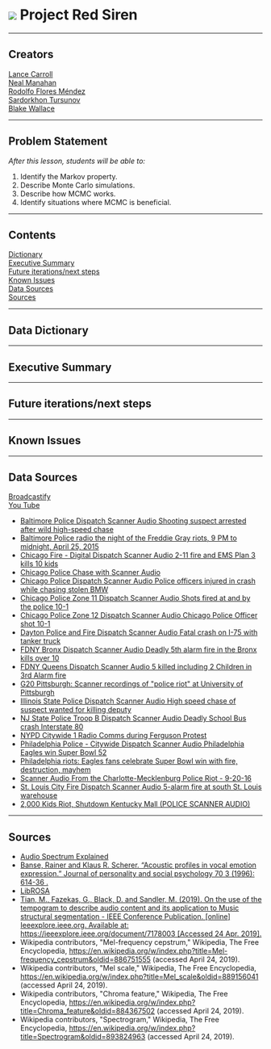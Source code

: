 # ![](https://github.com/project-red-siren-dsi-chi-cc7/wip) Project Red Siren

---

## Creators

[Lance Carroll](https://www.linkedin.com/in/lance-carroll/)  
[Neal Manahan](https://www.linkedin.com/in/neal-manahan/)  
[Rodolfo Flores Méndez](https://www.linkedin.com/in/rodolfo-flores-mendez/)  
[Sardorkhon Tursunov](https://www.linkedin.com/in/sardorkhont/)  
[Blake Wallace](https://www.linkedin.com/in/blake-wallace)  

---

## Problem Statement

*After this lesson, students will be able to:*

1. Identify the Markov property.
2. Describe Monte Carlo simulations.
3. Describe how MCMC works.
4. Identify situations where MCMC is beneficial.

---

## Contents
[Dictionary](#dictionary)  
[Executive Summary](#executive-summary)  
[Future iterations/next steps](#next-steps)  
[Known Issues](#known-issues)  
[Data Sources](#data-sources)  
[Sources](#sources)

---

<a id='data-dictionary'></a>

## Data Dictionary

---

<a id='executive-summary'></a>

## Executive Summary

---

<a id='next-steps'></a>

## Future iterations/next steps

---

<a id='known-issues'></a>

## Known Issues

---

<a id='data-sources'></a>

## Data Sources

 [Broadcastify](http://www.broadcastify.com/)  
 [You Tube](https://www.youtube.com/)  
- [Baltimore Police Dispatch Scanner Audio Shooting suspect arrested after wild high-speed chase](https://www.youtube.com/watch?v=fw8i4wQRoM8&t=62s)
- [Baltimore Police radio the night of the Freddie Gray riots, 9 PM to midnight, April 25, 2015](https://www.youtube.com/watch?v=5GwW7N73Hqo)
- [Chicago Fire - Digital Dispatch Scanner Audio 2-11 fire and EMS Plan 3 kills 10 kids](https://www.youtube.com/watch?v=7bf2sPR7Gqo&t=111s)
- [Chicago Police Chase with Scanner Audio](https://www.youtube.com/watch?v=rznw_VMnXnE&t=112s)
- [Chicago Police Dispatch Scanner Audio Police officers injured in crash while chasing stolen BMW](https://www.youtube.com/watch?v=a5SGC2N4QLU)
- [Chicago Police Zone 11 Dispatch Scanner Audio Shots fired at and by the police 10-1](https://www.youtube.com/watch?v=Ftw3AxiMl2w&t=61s)
- [Chicago Police Zone 12 Dispatch Scanner Audio Chicago Police Officer shot 10-1](https://www.youtube.com/watch?v=8IQ3bYUylns&t=46s)
- [Dayton Police and Fire Dispatch Scanner Audio Fatal crash on I-75 with tanker truck](https://www.youtube.com/watch?v=5MQqEv9eZ2Y)
- [FDNY Bronx Dispatch Scanner Audio Deadly 5th alarm fire in the Bronx kills over 10](https://www.youtube.com/watch?v=lZvHmfBskEw&t=3s)
- [FDNY Queens Dispatch Scanner Audio 5 killed including 2 Children in 3rd Alarm fire](https://www.youtube.com/watch?v=pJ5rPStdj7U&t=56s)
- [G20 Pittsburgh: Scanner recordings of "police riot" at University of Pittsburgh](https://www.youtube.com/watch?v=W-cxHC_JU8o)
- [Illinois State Police Dispatch Scanner Audio High speed chase of suspect wanted for killing deputy](https://www.youtube.com/watch?v=cpcz2FXOZgE&t=512s)
- [NJ State Police Troop B Dispatch Scanner Audio Deadly School Bus crash Interstate 80](https://www.youtube.com/watch?v=SrQFDzD3YyA)
- [NYPD Citywide 1 Radio Comms during Ferguson Protest](https://www.youtube.com/watch?v=GJQ9g-koF_U)
- [Philadelphia Police - Citywide Dispatch Scanner Audio Philadelphia Eagles win Super Bowl 52](https://www.youtube.com/watch?v=Aih-9ZpvfAk)
- [Philadelphia riots: Eagles fans celebrate Super Bowl win with fire, destruction, mayhem](https://www.youtube.com/watch?v=wZS4gNVvW7o)
- [Scanner Audio From the Charlotte-Mecklenburg Police Riot - 9-20-16](https://www.youtube.com/watch?v=jeHUJz_xU3w)
- [St. Louis City Fire Dispatch Scanner Audio 5-alarm fire at south St. Louis warehouse](https://www.youtube.com/watch?v=uCDbon7-Yxo&t=57s)
- [2,000 Kids Riot, Shutdown Kentucky Mall (POLICE SCANNER AUDIO)](https://www.youtube.com/watch?v=tMObeEXl8r0)

---

<a id='sources'></a>

## Sources

 - [Audio Spectrum Explained](https://www.teachmeaudio.com/mixing/techniques/audio-spectrum/)
 - [Banse, Rainer and Klaus R. Scherer. “Acoustic profiles in vocal emotion expression.” Journal of personality and social psychology 70 3 (1996): 614-36 .](https://pdfs.semanticscholar.org/94ef/3dcacea9c1d1a032d7d724bd4b09cae13f7f.pdf)  
 - [LibROSA](https://librosa.github.io/librosa/index.html)  
 - [Tian, M., Fazekas, G., Black, D. and Sandler, M. (2019). On the use of the tempogram to describe audio content and its application to Music structural segmentation - IEEE Conference Publication. [online] Ieeexplore.ieee.org. Available at: https://ieeexplore.ieee.org/document/7178003 [Accessed 24 Apr. 2019].](http://ieeexplore.ieee.org/stamp/stamp.jsp?tp=&arnumber=7178003&isnumber=7177909)
 - Wikipedia contributors, "Mel-frequency cepstrum," Wikipedia, The Free Encyclopedia, https://en.wikipedia.org/w/index.php?title=Mel-frequency_cepstrum&oldid=886751555 (accessed April 24, 2019).
 - Wikipedia contributors, "Mel scale," Wikipedia, The Free Encyclopedia, https://en.wikipedia.org/w/index.php?title=Mel_scale&oldid=889156041 (accessed April 24, 2019).
 - Wikipedia contributors, "Chroma feature," Wikipedia, The Free Encyclopedia, https://en.wikipedia.org/w/index.php?title=Chroma_feature&oldid=884367502 (accessed April 24, 2019).
 - Wikipedia contributors, "Spectrogram," Wikipedia, The Free Encyclopedia, https://en.wikipedia.org/w/index.php?title=Spectrogram&oldid=893824963 (accessed April 24, 2019).